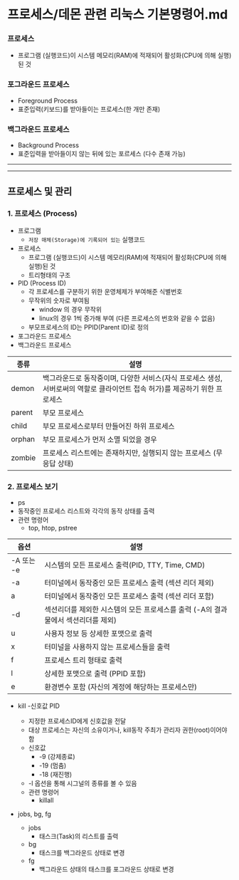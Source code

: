 # 프로세스/데몬 관련 리눅스 기본명령어.md

### 프로세스

- 프로그램 (실행코드)이 시스템 메모리(RAM)에 적재되어 활성화(CPU에 의해 실행)된 것

### 포그라운드 프로세스

- Foreground Process
- 표준입력(키보드)를 받아들이는 프로세스(한 개만 존재)

### 백그라운드 프로세스

- Background Process
- 표준입력을 받아들이지 않는 뒤에 있는 포르세스 (다수 존재 가능)

---

---

## 프로세스 및 관리

### 1. 프로세스 (Process)

- 프로그램
  - `저장 매체(Storage)에 기록되어 있는` 실행코드
- 프로세스
  - 프로그램 (실행코드)이 시스템 메모리(RAM)에 적재되어 활성화(CPU에 의해 실행)된 것
  - 트리형태의 구조
- PID (Process ID)
  - 각 프로세스를 구분하기 위한 운영체제가 부여해준 식별번호
  - 무작위의 숫자로 부여됨
    - window 의 경우 무작위
    - linux의 경우 1씩 증가해 부여 (다른 프로세스의 번호와 같을 수 없음)
  - 부모프로세스의 ID는 PPID(Parent ID)로 정의
- 포그라운드 프로세스
- 백그라운드 프로세스

| 종류   | 설명                                                                                                                        |
| ------ | --------------------------------------------------------------------------------------------------------------------------- |
| demon  | 백그라운드로 동작중이며, 다양한 서비스(자식 프로세스 생성, 서버로써의 역할로 클라이언트 접속 허가)를 제공하기 위한 프로세스 |
| parent | 부모 프로세스                                                                                                               |
| child  | 부모 프로세스로부터 만들어진 하위 프로세스                                                                                  |
| orphan | 부모 프로세스가 먼저 소멸 되었을 경우                                                                                       |
| zombie | 프로세스 리스트에는 존재하지만, 실행되지 않는 프로세스 (무응답 상태)                                                        |

### 2. 프로세스 보기

- ps
- 동작중인 프로세스 리스트와 각각의 동작 상태를 출력
- 관련 명령어
  - top, htop, pstree

| 옵션       | 설명                                                                              |
| ---------- | --------------------------------------------------------------------------------- |
| -A 또는 -e | 시스템의 모든 프로세스 출력(PID, TTY, Time, CMD)                                  |
| -a         | 터미널에서 동작중인 모든 프로세스 출력 (섹션 리더 제외)                           |
| a          | 터미널에서 동작중인 모든 프로세스 출력 (섹션 리더 포함)                           |
| -d         | 섹션리더를 제외한 시스템의 모든 프로세스를 출력 (-A의 결과물에서 섹션리더를 제외) |
| u          | 사용자 정보 등 상세한 포맷으로 출력                                               |
| x          | 터미널을 사용하지 않는 프로세스들을 출력                                          |
| f          | 프로세스 트리 형태로 출력                                                         |
| l          | 상세한 포맷으로 출력 (PPID 포함)                                                  |
| e          | 환경변수 포함 (자신의 계정에 해당하는 프로세스만)                                 |

- kill -신호값 PID

  - 지정한 프로세스ID에게 신호값을 전달
  - 대상 프로세스는 자신의 소유이거나, kill동작 주최가 관리자 권한(root)이어야 함
  - 신호값
    - -9 (강제종료)
    - -19 (멈춤)
    - -18 (재진행)
  - -l 옵션을 통해 시그널의 종류를 볼 수 있음
  - 관련 명령어
    - killall

- jobs, bg, fg
  - jobs
    - 태스크(Task)의 리스트를 출력
  - bg
    - 태스크를 백그라운드 상태로 변경
  - fg
    - 백그라운드 상태의 태스크를 포그라운드 상태로 변경

